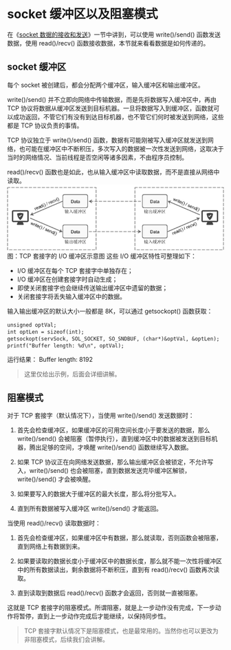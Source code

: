 # socket 缓冲区以及阻塞模式

在《[socket 数据的接收和发送](http://c.biancheng.net/cpp/html/3039.html)》一节中讲到，可以使用 write()/send() 函数发送数据，使用 read()/recv() 函数接收数据，本节就来看看数据是如何传递的。

## socket 缓冲区

每个 socket 被创建后，都会分配两个缓冲区，输入缓冲区和输出缓冲区。

write()/send() 并不立即向网络中传输数据，而是先将数据写入缓冲区中，再由 TCP 协议将数据从缓冲区发送到目标机器。一旦将数据写入到缓冲区，函数就可以成功返回，不管它们有没有到达目标机器，也不管它们何时被发送到网络，这些都是 TCP 协议负责的事情。

TCP 协议独立于 write()/send() 函数，数据有可能刚被写入缓冲区就发送到网络，也可能在缓冲区中不断积压，多次写入的数据被一次性发送到网络，这取决于当时的网络情况、当前线程是否空闲等诸多因素，不由程序员控制。

read()/recv() 函数也是如此，也从输入缓冲区中读取数据，而不是直接从网络中读取。![](img/33d0ef8ded9dc33995e63a78eecdb59d.jpg)
图：TCP 套接字的 I/O 缓冲区示意图
这些 I/O 缓冲区特性可整理如下：

*   I/O 缓冲区在每个 TCP 套接字中单独存在；
*   I/O 缓冲区在创建套接字时自动生成；
*   即使关闭套接字也会继续传送输出缓冲区中遗留的数据；
*   关闭套接字将丢失输入缓冲区中的数据。

输入输出缓冲区的默认大小一般都是 8K，可以通过 getsockopt() 函数获取：

```
unsigned optVal;
int optLen = sizeof(int);
getsockopt(servSock, SOL_SOCKET, SO_SNDBUF, (char*)&optVal, &optLen);
printf("Buffer length: %d\n", optVal);
```

运行结果：
Buffer length: 8192

> 这里仅给出示例，后面会详细讲解。

## 阻塞模式

对于 TCP 套接字（默认情况下），当使用 write()/send() 发送数据时：
1) 首先会检查缓冲区，如果缓冲区的可用空间长度小于要发送的数据，那么 write()/send() 会被阻塞（暂停执行），直到缓冲区中的数据被发送到目标机器，腾出足够的空间，才唤醒 write()/send() 函数继续写入数据。

2) 如果 TCP 协议正在向网络发送数据，那么输出缓冲区会被锁定，不允许写入，write()/send() 也会被阻塞，直到数据发送完毕缓冲区解锁，write()/send() 才会被唤醒。

3) 如果要写入的数据大于缓冲区的最大长度，那么将分批写入。

4) 直到所有数据被写入缓冲区 write()/send() 才能返回。

当使用 read()/recv() 读取数据时：
1) 首先会检查缓冲区，如果缓冲区中有数据，那么就读取，否则函数会被阻塞，直到网络上有数据到来。

2) 如果要读取的数据长度小于缓冲区中的数据长度，那么就不能一次性将缓冲区中的所有数据读出，剩余数据将不断积压，直到有 read()/recv() 函数再次读取。

3) 直到读取到数据后 read()/recv() 函数才会返回，否则就一直被阻塞。

这就是 TCP 套接字的阻塞模式。所谓阻塞，就是上一步动作没有完成，下一步动作将暂停，直到上一步动作完成后才能继续，以保持同步性。

> TCP 套接字默认情况下是阻塞模式，也是最常用的。当然你也可以更改为非阻塞模式，后续我们会讲解。
